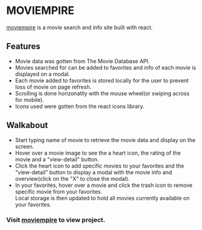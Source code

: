 # MOVIEMPIRE

[moviempire](https://moviempire.netlify.app/) is a movie search and info site built with react.

## Features

* Movie data was gotten from The Movie Database API.
* Movies searched for can be added to favorites and info of each movie is displayed on a modal.
* Each movie added to favorites is stored locally for the user to prevent loss of movie on page refresh.
* Scrolling is done horizonatlly with the mouse wheel(or swiping across for mobile).
* Icons used were gotten from the react icons library.

## Walkabout

* Start typing name of movie to retrieve the movie data and display on the screen.
* Hover over a movie image to see the a heart icon, the rating of the movie and a "view-detail" button.
* Click the heart icon to add specific movies to your favorites and the "view-detail" button to display a modal with the movie info and overview(click on the "X" to close the modal).
* In your favorites, hover over a movie and click the trash icon to remove specific movie from your favorites.\
Local storage is then updated to hold all movies currently available on your favorites.

### Visit [moviempire](https://moviempire.netlify.app/) to view project.
